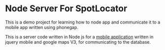 <h1>Node Server For SpotLocator</h1>



This is a demo project for learning how to node app and communicate it to a mobile app written using phonegap.

This is a server code written in Node js for a <a href='https://github.com/naeemshaikh27/spot-locator-mobile'>mobile application</a> written in jquery mobile and google maps V3, for communicating to the database.

